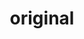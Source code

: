 ---
    id: '20250525'
    title: 'original'
    description: 'デジタルペインティングで描かれたねこ'
    fullDescription: 'クリスタで作成'
    images: 
      - url: '/images/illustrations/20250525.jpg'
        altText: 'いこま'
        type: 'full'
        order: 1  
    isFeatured: true
    createdAt: '2025-05-25T12:00:00Z'
    updatedAt: '2024-05-01T12:00:00Z'
---